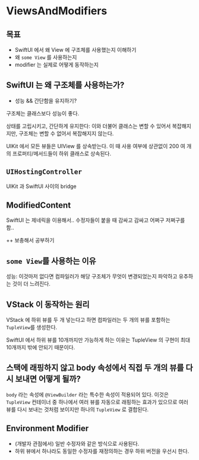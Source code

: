 # ViewsAndModifiers

## 목표

- SwiftUI 에서 왜 View 에 구조체를 사용했는지 이해하기
- 왜 `some View` 를 사용하는지
- modifier 는 실제로 어떻게 동작하는지

## SwiftUI 는 왜 구조체를 사용하는가?

- 성능 && 간단함을 유지하기?

구조체는 클래스보다 성능이 좋다. 

상태를 고립시키고, 간단하게 유지한다: 이와 더불어 클래스는 변할 수 있어서 복잡해지지만, 구조체는 변할 수 없어서 복잡해지지 않는다.

UIKit 에서 모든 뷰들은 UIView 를 상속받는다. 이 때 사용 여부에 상관없이 200 여 개의 프로퍼티/메서드들이 하위 클래스로 상속된다.

## `UIHostingController`

UIKit 과 SwiftUI 사이의 bridge

## ModifiedContent

SwiftUI 는 제네릭을 이용해서.. 수정자들이 붙을 때 감싸고 감싸고 어쩌구 저쩌구를 함..

++ 보충해서 공부하기

## `some View`를 사용하는 이유

성능: 이것마저 없다면 컴파일러가 해당 구조체가 무엇이 변경되었는지 파악하고 유추하는 것이 더 느려진다.

## VStack 이 동작하는 원리

VStack 에 하위 뷰를 두 개 넣는다고 하면 컴파일러는 두 개의 뷰를 포함하는 `TupleView`를 생성한다.

SwiftUI 에서 하위 뷰를 10개까지만 가능하게 하는 이유는 TupleView 의 구현이 최대 10개까지 밖에 안되기 때문이다.

## 스택에 래핑하지 않고 body 속성에서 직접 두 개의 뷰를 다시 보내면 어떻게 될까?

`body` 라는 속성에 `@ViewBuilder` 라는 특수한 속성이 적용되어 있다. 이것은 `TupleView` 컨테이너 중 하나에서 여러 뷰를 자동으로 래핑하는 효과가 있으므로 여러 뷰를 다시 보내는 것처럼 보이지만 하나의 `TupleView` 로 결합된다.

## Environment Modifier

- (개발자 관점에서) 일반 수정자와 같은 방식으로 사용된다.
- 하위 뷰에서 하나라도 동일한 수정자를 재정의하는 경우 하위 버전을 우선시 한다.

